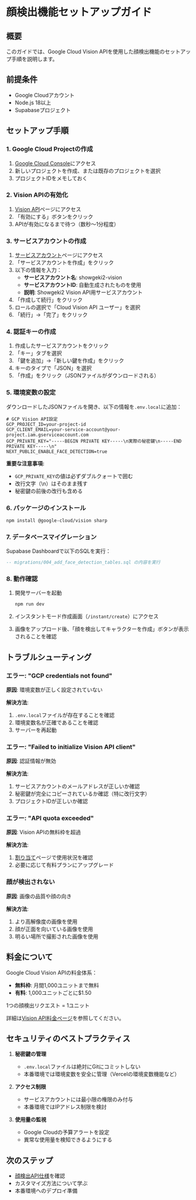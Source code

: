 # 顔検出機能セットアップガイド

## 概要

このガイドでは、Google Cloud Vision APIを使用した顔検出機能のセットアップ手順を説明します。

## 前提条件

- Google Cloudアカウント
- Node.js 18以上
- Supabaseプロジェクト

## セットアップ手順

### 1. Google Cloud Projectの作成

1. [Google Cloud Console](https://console.cloud.google.com/)にアクセス
2. 新しいプロジェクトを作成、または既存のプロジェクトを選択
3. プロジェクトIDをメモしておく

### 2. Vision APIの有効化

1. [Vision API](https://console.cloud.google.com/apis/library/vision.googleapis.com)ページにアクセス
2. 「有効にする」ボタンをクリック
3. APIが有効になるまで待つ（数秒〜1分程度）

### 3. サービスアカウントの作成

1. [サービスアカウント](https://console.cloud.google.com/iam-admin/serviceaccounts)ページにアクセス
2. 「サービスアカウントを作成」をクリック
3. 以下の情報を入力：
   - **サービスアカウント名**: showgeki2-vision
   - **サービスアカウントID**: 自動生成されたものを使用
   - **説明**: Showgeki2 Vision API用サービスアカウント
4. 「作成して続行」をクリック
5. ロールの選択で「Cloud Vision API ユーザー」を選択
6. 「続行」→「完了」をクリック

### 4. 認証キーの作成

1. 作成したサービスアカウントをクリック
2. 「キー」タブを選択
3. 「鍵を追加」→「新しい鍵を作成」をクリック
4. キーのタイプで「JSON」を選択
5. 「作成」をクリック（JSONファイルがダウンロードされる）

### 5. 環境変数の設定

ダウンロードしたJSONファイルを開き、以下の情報を`.env.local`に追加：

```env
# GCP Vision API設定
GCP_PROJECT_ID=your-project-id
GCP_CLIENT_EMAIL=your-service-account@your-project.iam.gserviceaccount.com
GCP_PRIVATE_KEY="-----BEGIN PRIVATE KEY-----\n実際の秘密鍵\n-----END PRIVATE KEY-----\n"
NEXT_PUBLIC_ENABLE_FACE_DETECTION=true
```

**重要な注意事項:**
- `GCP_PRIVATE_KEY`の値は必ずダブルクォートで囲む
- 改行文字（\n）はそのまま残す
- 秘密鍵の前後の改行も含める

### 6. パッケージのインストール

```bash
npm install @google-cloud/vision sharp
```

### 7. データベースマイグレーション

Supabase Dashboardで以下のSQLを実行：

```sql
-- migrations/004_add_face_detection_tables.sql の内容を実行
```

### 8. 動作確認

1. 開発サーバーを起動
   ```bash
   npm run dev
   ```

2. インスタントモード作成画面（`/instant/create`）にアクセス

3. 画像をアップロード後、「顔を検出してキャラクターを作成」ボタンが表示されることを確認

## トラブルシューティング

### エラー: "GCP credentials not found"

**原因**: 環境変数が正しく設定されていない

**解決方法**:
1. `.env.local`ファイルが存在することを確認
2. 環境変数名が正確であることを確認
3. サーバーを再起動

### エラー: "Failed to initialize Vision API client"

**原因**: 認証情報が無効

**解決方法**:
1. サービスアカウントのメールアドレスが正しいか確認
2. 秘密鍵が完全にコピーされているか確認（特に改行文字）
3. プロジェクトIDが正しいか確認

### エラー: "API quota exceeded"

**原因**: Vision APIの無料枠を超過

**解決方法**:
1. [割り当て](https://console.cloud.google.com/apis/api/vision.googleapis.com/quotas)ページで使用状況を確認
2. 必要に応じて有料プランにアップグレード

### 顔が検出されない

**原因**: 画像の品質や顔の向き

**解決方法**:
1. より高解像度の画像を使用
2. 顔が正面を向いている画像を使用
3. 明るい場所で撮影された画像を使用

## 料金について

Google Cloud Vision APIの料金体系：

- **無料枠**: 月間1,000ユニットまで無料
- **有料**: 1,000ユニットごとに$1.50

1つの顔検出リクエスト = 1ユニット

詳細は[Vision API料金ページ](https://cloud.google.com/vision/pricing)を参照してください。

## セキュリティのベストプラクティス

1. **秘密鍵の管理**
   - `.env.local`ファイルは絶対にGitにコミットしない
   - 本番環境では環境変数を安全に管理（Vercelの環境変数機能など）

2. **アクセス制限**
   - サービスアカウントには最小限の権限のみ付与
   - 本番環境ではIPアドレス制限を検討

3. **使用量の監視**
   - Google Cloudの予算アラートを設定
   - 異常な使用量を検知できるようにする

## 次のステップ

- [顔検出API仕様](./face-detection-api.md)を確認
- カスタマイズ方法について学ぶ
- 本番環境へのデプロイ準備